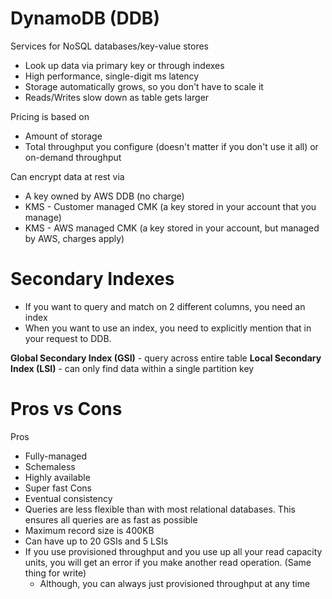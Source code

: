 # DynamoDB (DDB)

Services for NoSQL databases/key-value stores
- Look up data via primary key or through indexes
- High performance, single-digit ms latency
- Storage automatically grows, so you don't have to scale it
- Reads/Writes slow down as table gets larger

Pricing is based on
- Amount of storage
- Total throughput you configure (doesn't matter if you don't use it all) or on-demand throughput

Can encrypt data at rest via
- A key owned by AWS DDB (no charge)
- KMS - Customer managed CMK (a key stored in your account that you manage)
- KMS - AWS managed CMK (a key stored in your account, but managed by AWS, charges apply)

# Secondary Indexes
- If you want to query and match on 2 different columns, you need an index
- When you want to use an index, you need to explicitly mention that in your request to DDB.

**Global Secondary Index (GSI)** - query across entire table
**Local Secondary Index (LSI)** - can only find data within a single partition key

# Pros vs Cons
Pros
- Fully-managed
- Schemaless
- Highly available
- Super fast
Cons
- Eventual consistency
- Queries are less flexible than with most relational databases. This ensures all queries are as fast as possible
- Maximum record size is 400KB
- Can have up to 20 GSIs and 5 LSIs
- If you use provisioned throughput and you use up all your read capacity units, you will get an error if you make another read operation. (Same thing for write)
	- Although, you can always just provisioned throughput at any time
